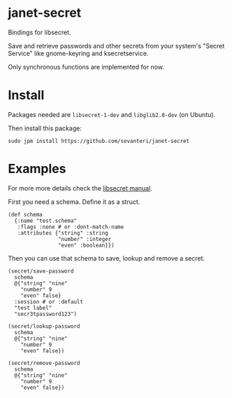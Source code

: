 # janet-secret

Bindings for libsecret.

Save and retrieve passwords and other secrets from your system's "Secret
Service" like gnome-keyring and ksecretservice.

Only synchronous functions are implemented for now.

# Install

  Packages needed are `libsecret-1-dev` and `libglib2.0-dev` (on Ubuntu).

  Then install this package:

    sudo jpm install https://github.com/sevanteri/janet-secret

# Examples

For more more details check the [libsecret manual](https://developer.gnome.org/libsecret/0.18/).

First you need a schema. Define it as a struct.

    (def schema
      {:name "test.schema"
       :flags :none # or :dont-match-name
       :attributes {"string" :string
                    "number" :integer
                    "even" :boolean}})

Then you can use that schema to save, lookup and remove a secret.

    (secret/save-password
      schema
      @{"string" "nine"
        "number" 9
        "even" false}
      :session # or :default
      "test label"
      "secr3tpassword123")

    (secret/lookup-password
      schema
      @{"string" "nine"
        "number" 9
        "even" false})

    (secret/remove-password
      schema
      @{"string" "nine"
        "number" 9
        "even" false})
